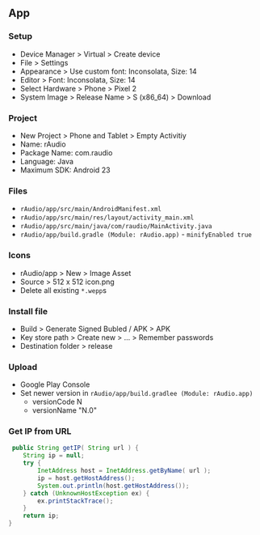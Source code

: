 App
---

### Setup
- Device Manager > Virtual > Create device
- File > Settings
- Appearance > Use custom font: Inconsolata, Size: 14
- Editor > Font: Inconsolata, Size: 14
- Select Hardware > Phone > Pixel 2
- System Image > Release Name > S (x86_64) > Download

### Project
- New Project > Phone and Tablet > Empty Activitiy
- Name: rAudio
- Package Name: com.raudio
- Language: Java
- Maximum SDK: Android 23

### Files
- `rAudio/app/src/main/AndroidManifest.xml`
- `rAudio/app/src/main/res/layout/activity_main.xml`
- `rAudio/app/src/main/java/com/raudio/MainActivity.java`
- `rAudio/app/build.gradle (Module: rAudio.app)` - `minifyEnabled true`

### Icons
- rAudio/app > New > Image Asset
- Source > 512 x 512 icon.png
- Delete all existing `*.wepp`s

### Install file
- Build > Generate Signed Bubled / APK > APK
- Key store path > Create new > ... > Remember passwords
- Destination folder > release

### Upload
- Google Play Console
- Set newer version in `rAudio/app/build.gradlee (Module: rAudio.app)`
  - versionCode N
  - versionName "N.0"

### Get IP from URL
```java
 public String getIP( String url ) {
    String ip = null;
    try {
        InetAddress host = InetAddress.getByName( url );
        ip = host.getHostAddress();
        System.out.println(host.getHostAddress());
    } catch (UnknownHostException ex) {
        ex.printStackTrace();
    }
    return ip;
}
```
